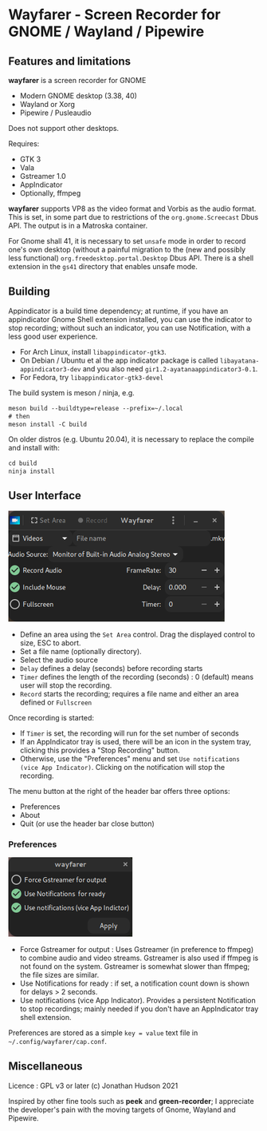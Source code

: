 # Wayfarer - Screen Recorder for GNOME / Wayland / Pipewire

## Features and limitations

**wayfarer** is a screen recorder for GNOME

* Modern GNOME desktop (3.38, 40)
* Wayland or Xorg
* Pipewire / Pusleaudio

Does not support other desktops.

Requires:

* GTK 3
* Vala
* Gstreamer 1.0
* AppIndicator
* Optionally, ffmpeg

**wayfarer** supports VP8 as the video format and Vorbis as the audio format. This is set, in some part due to restrictions of the `org.gnome.Screecast` Dbus API. The output is in a Matroska container.

For Gnome shall 41, it is necessary to set `unsafe` mode in order to record one's own desktop (without a painful migration to the (new and possibly less functional) `org.freedesktop.portal.Desktop` Dbus API. There is a shell extension in the `gs41` directory that enables unsafe mode.

## Building

Appindicator is a build time dependency; at runtime, if you have an appindicator Gnome Shell extension installed, you can use the indicator to stop recording; without such an indicator, you can use Notification, with a less good user experience.

* For Arch Linux, install `libappindicator-gtk3`.
* On Debian / Ubuntu et al the app indicator package is called `libayatana-appindicator3-dev` and you also need `gir1.2-ayatanaappindicator3-0.1`.
* For Fedora, try `libappindicator-gtk3-devel`

The build system is meson / ninja, e.g.

```
meson build --buildtype=release --prefix=~/.local
# then
meson install -C build
```

On older distros (e.g. Ubuntu 20.04), it is necessary to replace the compile and install with:

```
cd build
ninja install
```

## User Interface

![Main Window](data/assets/wayfarer-window.png)

* Define an area using the `Set Area` control. Drag the displayed control to size, ESC to abort.
* Set a file name (optionally directory).
* Select the audio source
* `Delay` defines a delay (seconds) before recording starts
* `Timer` defines the length of the recording (seconds) : 0 (default) means user will stop the recording.
* `Record` starts the recording; requires a file name and either an area defined or `Fullscreen`

Once recording is started:

* If `Timer` is set, the recording will run for the set number of seconds
* If an AppIndicator tray is used, there will be an icon in the system tray, clicking this provides a "Stop Recording" button.
* Otherwise, use the "Preferences" menu and set `Use notifications (vice App Indicator)`. Clicking on the notification will stop the recording.

The menu button at the right of the header bar offers three options:

* Preferences
* About
* Quit (or use the header bar close button)

### Preferences

![Main Window](data/assets/wayfarer-prefs.png)

* Force Gstreamer for output : Uses Gstreamer (in preference to ffmpeg) to combine audio and video streams. Gstreamer is also used if ffmpeg is not found on the system. Gstreamer is somewhat slower than ffmpeg; the file sizes are similar.
* Use Notifications for ready : if set, a notification count down is shown for delays > 2 seconds.
* Use notifications (vice App Indicator). Provides a persistent Notification to stop recordings; mainly needed if you don't have an AppIndicator tray shell extension.

Preferences are stored as a simple `key = value` text file in `~/.config/wayfarer/cap.conf`.

## Miscellaneous

Licence : GPL v3 or later
(c) Jonathan Hudson 2021

Inspired by other fine tools such as **peek** and **green-recorder**; I appreciate the developer's pain with the moving targets of Gnome, Wayland and Pipewire.
